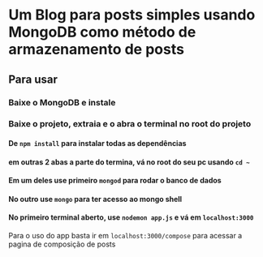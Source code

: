 
# Um Blog para posts simples usando MongoDB como método de armazenamento de posts

## Para usar

### Baixe o MongoDB e instale

### Baixe o projeto, extraia e o abra o terminal no root do projeto

#### De `npm install` para instalar todas as dependências

#### em outras 2 abas a parte do termina, vá no root do seu pc usando `cd ~`

#### Em um deles use primeiro `mongod` para rodar o banco de dados

#### No outro use `mongo` para ter acesso ao mongo shell

#### No primeiro terminal aberto, use `nodemon app.js` e vá em `localhost:3000`

Para o uso do app basta ir em `localhost:3000/compose` para acessar a pagina de composição de posts
